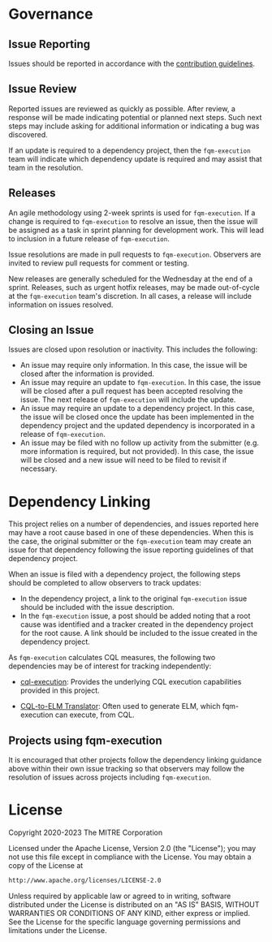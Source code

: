 # Governance

## Issue Reporting

Issues should be reported in accordance with the [contribution guidelines](contributing.md).

## Issue Review

Reported issues are reviewed as quickly as possible.  After review, a response will be made indicating potential or planned next steps.  Such next steps may include asking for additional information or indicating a bug was discovered.

If an update is required to a dependency project, then the `fqm-execution` team will indicate which dependency update is required and may assist that team in the resolution. 

## Releases

An agile methodology using 2-week sprints is used for `fqm-execution`.  If a change is required to `fqm-execution` to resolve an issue, then the issue will be assigned as a task in sprint planning for development work.  This will lead to inclusion in a future release of `fqm-execution`.

Issue resolutions are made in pull requests to `fqm-execution`.  Observers are invited to review pull requests for comment or testing.

New releases are generally scheduled for the Wednesday at the end of a sprint.  Releases, such as urgent hotfix releases, may be made out-of-cycle at the `fqm-execution` team's discretion.  In all cases, a release will include information on issues resolved.

## Closing an Issue

Issues are closed upon resolution or inactivity.  This includes the following:
- An issue may require only information.  In this case, the issue will be closed after the information is provided.
- An issue may require an update to `fqm-execution`.  In this case, the issue will be closed after a pull request has been accepted resolving the issue.  The next release of `fqm-execution` will include the update.
- An issue may require an update to a dependency project.  In this case, the issue will be closed once the update has been implemented in the dependency project and the updated dependency is incorporated in a release of `fqm-execution`.
- An issue may be filed with no follow up activity from the submitter (e.g. more information is required, but not provided).  In this case, the issue will be closed and a new issue will need to be filed to revisit if necessary.

# Dependency Linking

This project relies on a number of dependencies, and issues reported here may have a root cause based in one of these dependencies.  When this is the case, the original submitter or the `fqm-execution` team may create an issue for that dependency following the issue reporting guidelines of that dependency project.  

When an issue is filed with a dependency project, the following steps should be completed to allow observers to track updates:

- In the dependency project, a link to the original `fqm-execution` issue should be included with the issue description. 
- In the `fqm-execution` issue, a post should be added noting that a root cause was identified and a tracker created in the dependency project for the root cause.  A link should be included to the issue created in the dependency project.

As `fqm-execution` calculates CQL measures, the following two dependencies may be of interest for tracking independently: 

- [cql-execution](https://github.com/cqframework/cql-execution):  Provides the underlying CQL execution capabilities provided in this project.

- [CQL-to-ELM Translator](https://github.com/cqframework/clinical_quality_language/blob/master/Src/java/cql-to-elm/OVERVIEW.md):  Often used to generate ELM, which fqm-execution can execute, from CQL.

## Projects using fqm-execution

It is encouraged that other projects follow the dependency linking guidance above within their own issue tracking so that observers may follow the resolution of issues across projects including `fqm-execution`.

# License

Copyright 2020-2023 The MITRE Corporation

Licensed under the Apache License, Version 2.0 (the "License"); you may not use this file except in compliance with the License. You may obtain a copy of the License at

```bash
http://www.apache.org/licenses/LICENSE-2.0
```

Unless required by applicable law or agreed to in writing, software distributed under the License is distributed on an "AS IS" BASIS, WITHOUT WARRANTIES OR CONDITIONS OF ANY KIND, either express or implied. See the License for the specific language governing permissions and limitations under the License.
